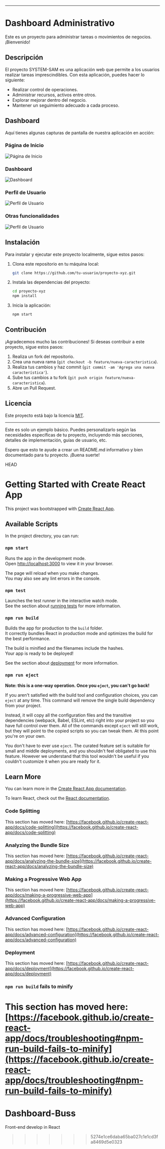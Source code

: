 
---

# Dashboard Administrativo

Este es un proyecto para administrar tareas o movimientos de negocios. ¡Bienvenido!

## Descripción

El proyecto SYSTEM-SAM es una aplicación web que permite a los usuarios realizar tareas imprescindibles. Con esta aplicación, puedes hacer lo siguiente:

- Realizar control de operaciones.
- Administrar recursos, activos entre otros.
- Explorar mejorar dentro del negocio.
- Mantener un seguimiento adecuado a cada proceso.

## Dashboard

Aquí tienes algunas capturas de pantalla de nuestra aplicación en acción:

### Página de Inicio

![Página de Inicio](screenshots/home.png)

### Dashboard

![Dashboard](screenshots/dashboard.png)

### Perfil de Usuario

![Perfil de Usuario](screenshots/profile.png)

### Otras funcionalidades
![Perfil de Usuario](screenshots/profile.png)


## Instalación

Para instalar y ejecutar este proyecto localmente, sigue estos pasos:

1. Clona este repositorio en tu máquina local:

    ```bash
    git clone https://github.com/tu-usuario/proyecto-xyz.git
    ```

2. Instala las dependencias del proyecto:

    ```bash
    cd proyecto-xyz
    npm install
    ```

3. Inicia la aplicación:

    ```bash
    npm start
    ```

## Contribución

¡Agradecemos mucho las contribuciones! Si deseas contribuir a este proyecto, sigue estos pasos:

1. Realiza un fork del repositorio.
2. Crea una nueva rama (`git checkout -b feature/nueva-caracteristica`).
3. Realiza tus cambios y haz commit (`git commit -am 'Agrega una nueva característica'`).
4. Sube tus cambios a tu fork (`git push origin feature/nueva-caracteristica`).
5. Abre un Pull Request.

## Licencia

Este proyecto está bajo la licencia [MIT](LICENSE).

---

Este es solo un ejemplo básico. Puedes personalizarlo según las necesidades específicas de tu proyecto, incluyendo más secciones, detalles de implementación, guías de usuario, etc.

Espero que esto te ayude a crear un README.md informativo y bien documentado para tu proyecto. ¡Buena suerte!


HEAD
# Getting Started with Create React App

This project was bootstrapped with [Create React App](https://github.com/facebook/create-react-app).

## Available Scripts

In the project directory, you can run:

### `npm start`

Runs the app in the development mode.\
Open [http://localhost:3000](http://localhost:3000) to view it in your browser.

The page will reload when you make changes.\
You may also see any lint errors in the console.

### `npm test`

Launches the test runner in the interactive watch mode.\
See the section about [running tests](https://facebook.github.io/create-react-app/docs/running-tests) for more information.

### `npm run build`

Builds the app for production to the `build` folder.\
It correctly bundles React in production mode and optimizes the build for the best performance.

The build is minified and the filenames include the hashes.\
Your app is ready to be deployed!

See the section about [deployment](https://facebook.github.io/create-react-app/docs/deployment) for more information.

### `npm run eject`

**Note: this is a one-way operation. Once you `eject`, you can't go back!**

If you aren't satisfied with the build tool and configuration choices, you can `eject` at any time. This command will remove the single build dependency from your project.

Instead, it will copy all the configuration files and the transitive dependencies (webpack, Babel, ESLint, etc) right into your project so you have full control over them. All of the commands except `eject` will still work, but they will point to the copied scripts so you can tweak them. At this point you're on your own.

You don't have to ever use `eject`. The curated feature set is suitable for small and middle deployments, and you shouldn't feel obligated to use this feature. However we understand that this tool wouldn't be useful if you couldn't customize it when you are ready for it.

## Learn More

You can learn more in the [Create React App documentation](https://facebook.github.io/create-react-app/docs/getting-started).

To learn React, check out the [React documentation](https://reactjs.org/).

### Code Splitting

This section has moved here: [https://facebook.github.io/create-react-app/docs/code-splitting](https://facebook.github.io/create-react-app/docs/code-splitting)

### Analyzing the Bundle Size

This section has moved here: [https://facebook.github.io/create-react-app/docs/analyzing-the-bundle-size](https://facebook.github.io/create-react-app/docs/analyzing-the-bundle-size)

### Making a Progressive Web App

This section has moved here: [https://facebook.github.io/create-react-app/docs/making-a-progressive-web-app](https://facebook.github.io/create-react-app/docs/making-a-progressive-web-app)

### Advanced Configuration

This section has moved here: [https://facebook.github.io/create-react-app/docs/advanced-configuration](https://facebook.github.io/create-react-app/docs/advanced-configuration)

### Deployment

This section has moved here: [https://facebook.github.io/create-react-app/docs/deployment](https://facebook.github.io/create-react-app/docs/deployment)

### `npm run build` fails to minify

This section has moved here: [https://facebook.github.io/create-react-app/docs/troubleshooting#npm-run-build-fails-to-minify](https://facebook.github.io/create-react-app/docs/troubleshooting#npm-run-build-fails-to-minify)
=======
# Dashboard-Buss
Front-end develop in React 
>>>>>>> 5274e1ce6daba65ba027c1e1cd3fa8469d5e0323
